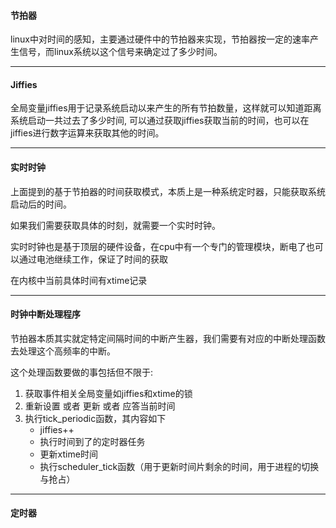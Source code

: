 #### 节拍器

linux中对时间的感知，主要通过硬件中的节拍器来实现，节拍器按一定的速率产生信号，而linux系统以这个信号来确定过了多少时间。

---

#### Jiffies

全局变量jiffies用于记录系统启动以来产生的所有节拍数量，这样就可以知道距离系统启动一共过去了多少时间, 可以通过获取jiffies获取当前的时间，也可以在jiffies进行数字运算来获取其他的时间。

---

#### 实时时钟

上面提到的基于节拍器的时间获取模式，本质上是一种系统定时器，只能获取系统启动后的时间。

如果我们需要获取具体的时刻，就需要一个实时时钟。

实时时钟也是基于顶层的硬件设备，在cpu中有一个专门的管理模块，断电了也可以通过电池继续工作，保证了时间的获取

在内核中当前具体时间有xtime记录

---

#### 时钟中断处理程序

节拍器本质其实就定特定间隔时间的中断产生器，我们需要有对应的中断处理函数去处理这个高频率的中断。

这个处理函数要做的事包括但不限于:

1. 获取事件相关全局变量如jiffies和xtime的锁
2. 重新设置 或者 更新 或者 应答当前时间
3. 执行tick_periodic函数，其内容如下
   - jiffies++
   - 执行时间到了的定时器任务
   - 更新xtime时间
   - 执行scheduler_tick函数（用于更新时间片剩余的时间，用于进程的切换与抢占）

---

#### 定时器

